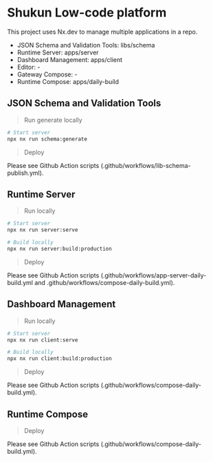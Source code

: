 # Shukun Low-code platform

This project uses Nx.dev to manage multiple applications in a repo.

- JSON Schema and Validation Tools: libs/schema
- Runtime Server: apps/server
- Dashboard Management: apps/client
- Editor: -
- Gateway Compose: -
- Runtime Compose: apps/daily-build

## JSON Schema and Validation Tools

> Run generate locally

```bash
# Start server
npx nx run schema:generate
```

> Deploy

Please see Github Action scripts (.github/workflows/lib-schema-publish.yml).

## Runtime Server

> Run locally

```bash
# Start server
npx nx run server:serve
```

```bash
# Build locally
npx nx run server:build:production
```

> Deploy

Please see Github Action scripts (.github/workflows/app-server-daily-build.yml and .github/workflows/compose-daily-build.yml).

## Dashboard Management

> Run locally

```bash
# Start server
npx nx run client:serve
```

```bash
# Build locally
npx nx run client:build:production
```

> Deploy

Please see Github Action scripts (.github/workflows/compose-daily-build.yml).

## Runtime Compose

> Deploy

Please see Github Action scripts (.github/workflows/compose-daily-build.yml).
